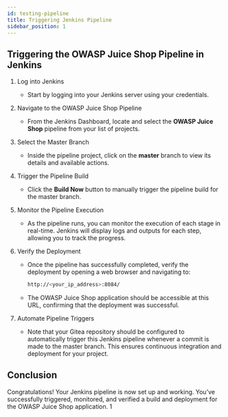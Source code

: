 ```yaml
---
id: testing-pipeline
title: Triggering Jenkins Pipeline
sidebar_position: 1
---
```


## Triggering the OWASP Juice Shop Pipeline in Jenkins

1. Log into Jenkins

   - Start by logging into your Jenkins server using your credentials.

2. Navigate to the OWASP Juice Shop Pipeline

   - From the Jenkins Dashboard, locate and select the **OWASP Juice Shop** pipeline from your list of projects.

3. Select the Master Branch

   - Inside the pipeline project, click on the **master** branch to view its details and available actions.

4. Trigger the Pipeline Build

   - Click the **Build Now** button to manually trigger the pipeline build for the master branch.

5. Monitor the Pipeline Execution

   - As the pipeline runs, you can monitor the execution of each stage in real-time. Jenkins will display logs and outputs for each step, allowing you to track the progress.

6. Verify the Deployment

   - Once the pipeline has successfully completed, verify the deployment by opening a web browser and navigating to:

     ```bash
     http://<your_ip_address>:8084/
     ```

   - The OWASP Juice Shop application should be accessible at this URL, confirming that the deployment was successful.

7. Automate Pipeline Triggers

   - Note that your Gitea repository should be configured to automatically trigger this Jenkins pipeline whenever a commit is made to the master branch. This ensures continuous integration and deployment for your project.

## Conclusion

Congratulations! Your Jenkins pipeline is now set up and working. You’ve successfully triggered, monitored, and verified a build and deployment for the OWASP Juice Shop application.
1

